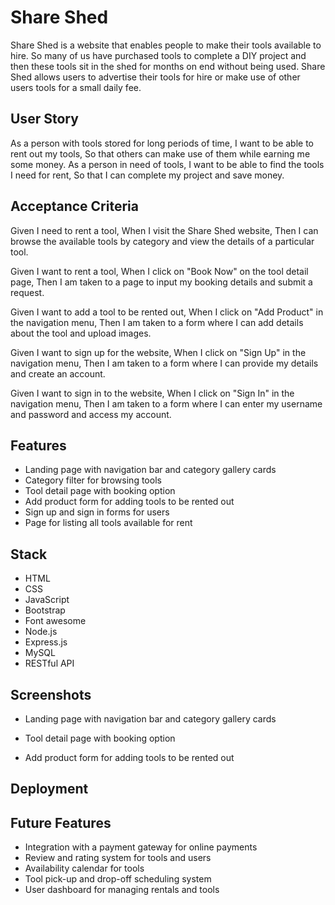 # Share Shed
Share Shed is a website that enables people to make their tools available to hire. So many of us have purchased tools to complete a DIY project and then these tools sit in the shed for months on end without being used. Share Shed allows users to advertise their tools for hire or make use of other users tools for a small daily fee.  

## User Story

As a person with tools stored for long periods of time,
I want to be able to rent out my tools,
So that others can make use of them while earning me some money.
As a person in need of tools,
I want to be able to find the tools I need for rent,
So that I can complete my project and save money.

## Acceptance Criteria

Given I need to rent a tool,
When I visit the Share Shed website,
Then I can browse the available tools by category and view the details of a particular tool.

Given I want to rent a tool,
When I click on "Book Now" on the tool detail page,
Then I am taken to a page to input my booking details and submit a request.

Given I want to add a tool to be rented out,
When I click on "Add Product" in the navigation menu,
Then I am taken to a form where I can add details about the tool and upload images.

Given I want to sign up for the website,
When I click on "Sign Up" in the navigation menu,
Then I am taken to a form where I can provide my details and create an account.

Given I want to sign in to the website,
When I click on "Sign In" in the navigation menu,
Then I am taken to a form where I can enter my username and password and access my account.

## Features

- Landing page with navigation bar and category gallery cards
- Category filter for browsing tools
- Tool detail page with booking option
- Add product form for adding tools to be rented out
- Sign up and sign in forms for users
- Page for listing all tools available for rent

## Stack

- HTML
- CSS
- JavaScript
- Bootstrap
- Font awesome
- Node.js 
- Express.js 
- MySQL
- RESTful API

## Screenshots

- Landing page with navigation bar and category gallery cards



- Tool detail page with booking option



- Add product form for adding tools to be rented out



## Deployment



## Future Features

- Integration with a payment gateway for online payments
- Review and rating system for tools and users
- Availability calendar for tools
- Tool pick-up and drop-off scheduling system
- User dashboard for managing rentals and tools


